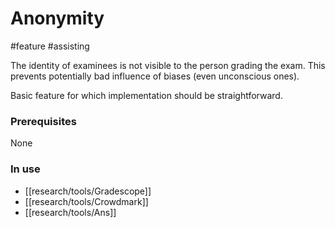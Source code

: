 # Anonymity
#feature #assisting

The identity of examinees is not visible to the person grading the exam. This prevents potentially bad influence of biases (even unconscious ones).

Basic feature for which implementation should be straightforward.

### Prerequisites
None

### In use 
- [[research/tools/Gradescope]]
- [[research/tools/Crowdmark]]
- [[research/tools/Ans]]


